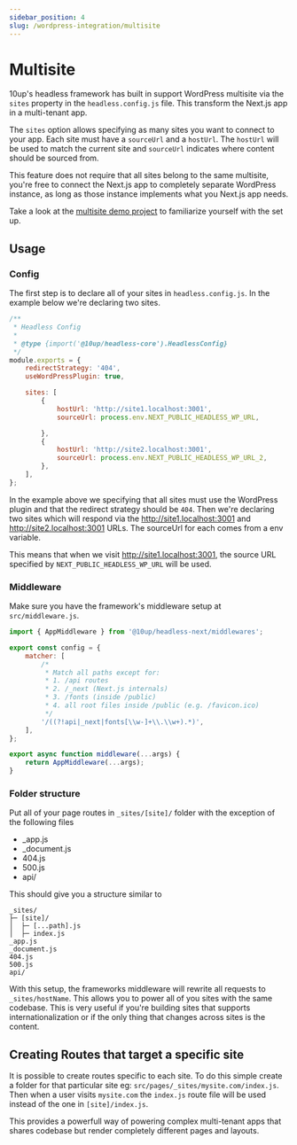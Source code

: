 ```yaml
---
sidebar_position: 4
slug: /wordpress-integration/multisite
---
```


# Multisite

10up's headless framework has built in support WordPress multisite via the `sites` property in the `headless.config.js` file. This transform the Next.js app in a multi-tenant app.

The `sites` option allows specifying as many sites you want to connect to your app. Each site must have a `sourceUrl` and a `hostUrl`. The `hostUrl` will be used to match the current site and `sourceUrl` indicates where content should be sourced from.

This feature does not require that all sites belong to the same multisite, you're free to connect the Next.js app to completely separate WordPress instance, as long as those instance implements what you Next.js app needs.

Take a look at the [multisite demo project](https://github.com/10up/headless/tree/develop/projects/wp-multisite-nextjs) to familiarize yourself with the set up.

## Usage

### Config

The first step is to declare all of your sites in `headless.config.js`. In the example below we're declaring two sites.

```javascript
/**
 * Headless Config
 *
 * @type {import('@10up/headless-core').HeadlessConfig}
 */
module.exports = {
    redirectStrategy: '404',
    useWordPressPlugin: true,

	sites: [
		{
			hostUrl: 'http://site1.localhost:3001',
			sourceUrl: process.env.NEXT_PUBLIC_HEADLESS_WP_URL,

		},
		{
			hostUrl: 'http://site2.localhost:3001',
			sourceUrl: process.env.NEXT_PUBLIC_HEADLESS_WP_URL_2,
		},
	],
};
```

In the example above we specifying that all sites must use the WordPress plugin and that the redirect strategy should be `404`. Then we're declaring two sites which will respond via the http://site1.localhost:3001 and http://site2.localhost:3001 URLs. The sourceUrl for each comes from a env variable.

This means that when we visit http://site1.localhost:3001, the source URL specified by `NEXT_PUBLIC_HEADLESS_WP_URL` will be used.

### Middleware

Make sure you have the framework's middleware setup at `src/middleware.js`.

```javascript
import { AppMiddleware } from '@10up/headless-next/middlewares';

export const config = {
	matcher: [
		/*
		 * Match all paths except for:
		 * 1. /api routes
		 * 2. /_next (Next.js internals)
		 * 3. /fonts (inside /public)
		 * 4. all root files inside /public (e.g. /favicon.ico)
		 */
		'/((?!api|_next|fonts[\\w-]+\\.\\w+).*)',
	],
};

export async function middleware(...args) {
	return AppMiddleware(...args);
}
```

### Folder structure

Put all of your page routes in `_sites/[site]/` folder with the exception of the following files
 - _app.js
 - _document.js
 - 404.js
 - 500.js
 - api/


 This should give you a structure similar to

 ```
 _sites/
├─ [site]/
│  ├─ [...path].js
│  ├─ index.js
_app.js
_document.js
404.js
500.js
api/
```

With this setup, the frameworks middleware will rewrite all requests to `_sites/hostName`. This allows you to power all of you sites with the same codebase. This is very useful if you're building sites that supports internationalization or if the only thing that changes across sites is the content.

## Creating Routes that target a specific site

It is possible to create routes specific to each site. To do this simple create a folder for that particular site eg: `src/pages/_sites/mysite.com/index.js`. Then when a user visits `mysite.com` the `index.js` route file will be used instead of the one in `[site]/index.js`.

This provides a powerfull way of powering complex multi-tenant apps that shares codebase but render completely different pages and layouts.